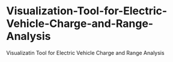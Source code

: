 # Visualization-Tool-for-Electric-Vehicle-Charge-and-Range-Analysis
Visualizatin Tool for Electric Vehicle Charge and Range Analysis
